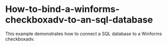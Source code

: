# How-to-bind-a-winforms-checkboxadv-to-an-sql-database
This example demonstrates how to connect a SQL database to a Winforms checkboxadv.
